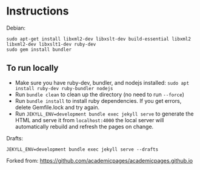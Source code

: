 # Instructions

Debian:

    sudo apt-get install libxml2-dev libxslt-dev build-essential libxml2 libxml2-dev libxslt1-dev ruby-dev
    sudo gem install bundler

## To run locally 

 - Make sure you have ruby-dev, bundler, and nodejs installed: `sudo apt install ruby-dev ruby-bundler nodejs`
 - Run `bundle clean` to clean up the directory (no need to run `--force`)
 - Run `bundle install` to install ruby dependencies. If you get errors, delete Gemfile.lock and try again.
 - Run `JEKYLL_ENV=development bundle exec jekyll serve` to generate the HTML and serve it from `localhost:4000` the local server will automatically rebuild and refresh the pages on change.

Drafts:

    JEKYLL_ENV=development bundle exec jekyll serve --drafts

Forked from: https://github.com/academicpages/academicpages.github.io
